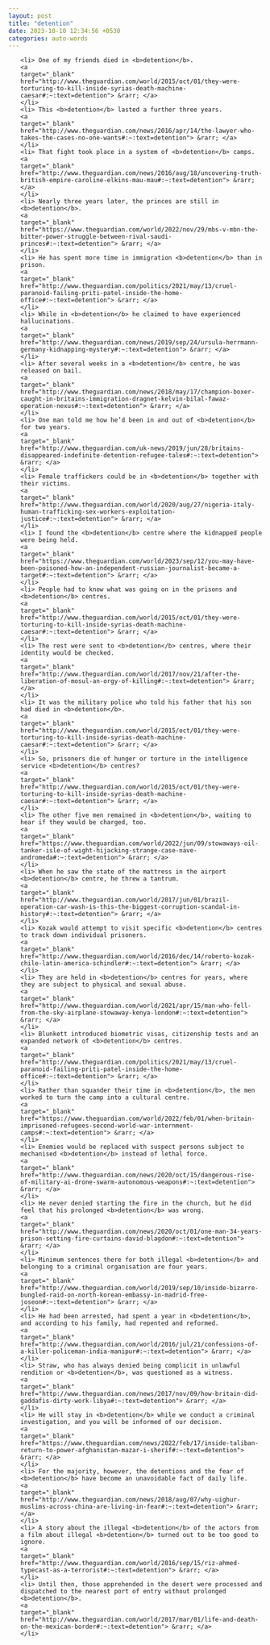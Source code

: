 ```yaml
---
layout: post
title: "detention"
date: 2023-10-10 12:34:56 +0530
categories: auto-words
---
```

<ol>

    <li> One of my friends died in <b>detention</b>.
    <a 
    target="_blank" 
    href="http://www.theguardian.com/world/2015/oct/01/they-were-torturing-to-kill-inside-syrias-death-machine-caesar#:~:text=detention"> &rarr; </a>
    </li>
    <li> This <b>detention</b> lasted a further three years.
    <a 
    target="_blank" 
    href="http://www.theguardian.com/news/2016/apr/14/the-lawyer-who-takes-the-cases-no-one-wants#:~:text=detention"> &rarr; </a>
    </li>
    <li> That fight took place in a system of <b>detention</b> camps.
    <a 
    target="_blank" 
    href="http://www.theguardian.com/news/2016/aug/18/uncovering-truth-british-empire-caroline-elkins-mau-mau#:~:text=detention"> &rarr; </a>
    </li>
    <li> Nearly three years later, the princes are still in <b>detention</b>.
    <a 
    target="_blank" 
    href="https://www.theguardian.com/world/2022/nov/29/mbs-v-mbn-the-bitter-power-struggle-between-rival-saudi-princes#:~:text=detention"> &rarr; </a>
    </li>
    <li> He has spent more time in immigration <b>detention</b> than in prison.
    <a 
    target="_blank" 
    href="http://www.theguardian.com/politics/2021/may/13/cruel-paranoid-failing-priti-patel-inside-the-home-office#:~:text=detention"> &rarr; </a>
    </li>
    <li> While in <b>detention</b> he claimed to have experienced hallucinations.
    <a 
    target="_blank" 
    href="http://www.theguardian.com/news/2019/sep/24/ursula-herrmann-germany-kidnapping-mystery#:~:text=detention"> &rarr; </a>
    </li>
    <li> After several weeks in a <b>detention</b> centre, he was released on bail.
    <a 
    target="_blank" 
    href="http://www.theguardian.com/news/2018/may/17/champion-boxer-caught-in-britains-immigration-dragnet-kelvin-bilal-fawaz-operation-nexus#:~:text=detention"> &rarr; </a>
    </li>
    <li> One man told me how he’d been in and out of <b>detention</b> for two years.
    <a 
    target="_blank" 
    href="http://www.theguardian.com/uk-news/2019/jun/28/britains-disappeared-indefinite-detention-refugee-tales#:~:text=detention"> &rarr; </a>
    </li>
    <li> Female traffickers could be in <b>detention</b> together with their victims.
    <a 
    target="_blank" 
    href="http://www.theguardian.com/world/2020/aug/27/nigeria-italy-human-trafficking-sex-workers-exploitation-justice#:~:text=detention"> &rarr; </a>
    </li>
    <li> I found the <b>detention</b> centre where the kidnapped people were being held.
    <a 
    target="_blank" 
    href="https://www.theguardian.com/world/2023/sep/12/you-may-have-been-poisoned-how-an-independent-russian-journalist-became-a-target#:~:text=detention"> &rarr; </a>
    </li>
    <li> People had to know what was going on in the prisons and <b>detention</b> centres.
    <a 
    target="_blank" 
    href="http://www.theguardian.com/world/2015/oct/01/they-were-torturing-to-kill-inside-syrias-death-machine-caesar#:~:text=detention"> &rarr; </a>
    </li>
    <li> The rest were sent to <b>detention</b> centres, where their identity would be checked.
    <a 
    target="_blank" 
    href="http://www.theguardian.com/world/2017/nov/21/after-the-liberation-of-mosul-an-orgy-of-killing#:~:text=detention"> &rarr; </a>
    </li>
    <li> It was the military police who told his father that his son had died in <b>detention</b>.
    <a 
    target="_blank" 
    href="http://www.theguardian.com/world/2015/oct/01/they-were-torturing-to-kill-inside-syrias-death-machine-caesar#:~:text=detention"> &rarr; </a>
    </li>
    <li> So, prisoners die of hunger or torture in the intelligence service <b>detention</b> centres?
    <a 
    target="_blank" 
    href="http://www.theguardian.com/world/2015/oct/01/they-were-torturing-to-kill-inside-syrias-death-machine-caesar#:~:text=detention"> &rarr; </a>
    </li>
    <li> The other five men remained in <b>detention</b>, waiting to hear if they would be charged, too.
    <a 
    target="_blank" 
    href="https://www.theguardian.com/world/2022/jun/09/stowaways-oil-tanker-isle-of-wight-hijacking-strange-case-nave-andromeda#:~:text=detention"> &rarr; </a>
    </li>
    <li> When he saw the state of the mattress in the airport <b>detention</b> centre, he threw a tantrum.
    <a 
    target="_blank" 
    href="http://www.theguardian.com/world/2017/jun/01/brazil-operation-car-wash-is-this-the-biggest-corruption-scandal-in-history#:~:text=detention"> &rarr; </a>
    </li>
    <li> Kozak would attempt to visit specific <b>detention</b> centres to track down individual prisoners.
    <a 
    target="_blank" 
    href="http://www.theguardian.com/world/2016/dec/14/roberto-kozak-chile-latin-america-schindler#:~:text=detention"> &rarr; </a>
    </li>
    <li> They are held in <b>detention</b> centres for years, where they are subject to physical and sexual abuse.
    <a 
    target="_blank" 
    href="http://www.theguardian.com/world/2021/apr/15/man-who-fell-from-the-sky-airplane-stowaway-kenya-london#:~:text=detention"> &rarr; </a>
    </li>
    <li> Blunkett introduced biometric visas, citizenship tests and an expanded network of <b>detention</b> centres.
    <a 
    target="_blank" 
    href="http://www.theguardian.com/politics/2021/may/13/cruel-paranoid-failing-priti-patel-inside-the-home-office#:~:text=detention"> &rarr; </a>
    </li>
    <li> Rather than squander their time in <b>detention</b>, the men worked to turn the camp into a cultural centre.
    <a 
    target="_blank" 
    href="https://www.theguardian.com/world/2022/feb/01/when-britain-imprisoned-refugees-second-world-war-internment-camps#:~:text=detention"> &rarr; </a>
    </li>
    <li> Enemies would be replaced with suspect persons subject to mechanised <b>detention</b> instead of lethal force.
    <a 
    target="_blank" 
    href="http://www.theguardian.com/news/2020/oct/15/dangerous-rise-of-military-ai-drone-swarm-autonomous-weapons#:~:text=detention"> &rarr; </a>
    </li>
    <li> He never denied starting the fire in the church, but he did feel that his prolonged <b>detention</b> was wrong.
    <a 
    target="_blank" 
    href="http://www.theguardian.com/news/2020/oct/01/one-man-34-years-prison-setting-fire-curtains-david-blagdon#:~:text=detention"> &rarr; </a>
    </li>
    <li> Minimum sentences there for both illegal <b>detention</b> and belonging to a criminal organisation are four years.
    <a 
    target="_blank" 
    href="http://www.theguardian.com/world/2019/sep/10/inside-bizarre-bungled-raid-on-north-korean-embassy-in-madrid-free-joseon#:~:text=detention"> &rarr; </a>
    </li>
    <li> He had been arrested, had spent a year in <b>detention</b>, and according to his family, had repented and reformed.
    <a 
    target="_blank" 
    href="http://www.theguardian.com/world/2016/jul/21/confessions-of-a-killer-policeman-india-manipur#:~:text=detention"> &rarr; </a>
    </li>
    <li> Straw, who has always denied being complicit in unlawful rendition or <b>detention</b>, was questioned as a witness.
    <a 
    target="_blank" 
    href="http://www.theguardian.com/news/2017/nov/09/how-britain-did-gaddafis-dirty-work-libya#:~:text=detention"> &rarr; </a>
    </li>
    <li> He will stay in <b>detention</b> while we conduct a criminal investigation, and you will be informed of our decision.
    <a 
    target="_blank" 
    href="https://www.theguardian.com/news/2022/feb/17/inside-taliban-return-to-power-afghanistan-mazar-i-sherif#:~:text=detention"> &rarr; </a>
    </li>
    <li> For the majority, however, the detentions and the fear of <b>detention</b> have become an unavoidable fact of daily life.
    <a 
    target="_blank" 
    href="http://www.theguardian.com/news/2018/aug/07/why-uighur-muslims-across-china-are-living-in-fear#:~:text=detention"> &rarr; </a>
    </li>
    <li> A story about the illegal <b>detention</b> of the actors from a film about illegal <b>detention</b> turned out to be too good to ignore.
    <a 
    target="_blank" 
    href="http://www.theguardian.com/world/2016/sep/15/riz-ahmed-typecast-as-a-terrorist#:~:text=detention"> &rarr; </a>
    </li>
    <li> Until then, those apprehended in the desert were processed and dispatched to the nearest port of entry without prolonged <b>detention</b>.
    <a 
    target="_blank" 
    href="http://www.theguardian.com/world/2017/mar/01/life-and-death-on-the-mexican-border#:~:text=detention"> &rarr; </a>
    </li>